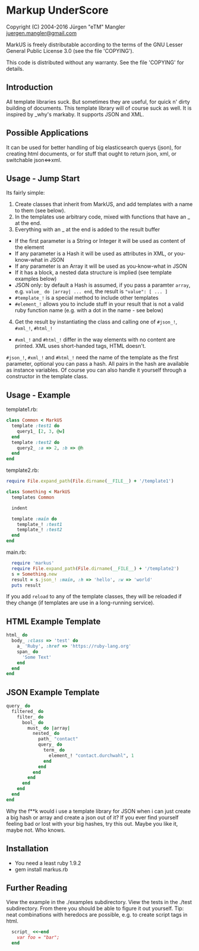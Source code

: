# Markup UnderScore

Copyright (C) 2004-2016 Jürgen "eTM" Mangler <juergen.mangler@gmail.com>

MarkUS is freely distributable according to the terms of the GNU Lesser General
Public License 3.0 (see the file 'COPYING').

This code is distributed without any warranty. See the file 'COPYING' for
details.

## Introduction

All template libraries suck. But sometimes they are useful, for quick n' dirty
building of documents. This template library will of course suck as well. It is
inspired by _why's markaby. It supports JSON and XML. 

## Possible Applications

It can be used for better handling of big elasticsearch querys (json), for
creating html documents, or for stuff that ought to return json, xml, or
switchable json<=>xml.

## Usage - Jump Start

Its fairly simple:

1. Create classes that inherit from MarkUS, and add templates with a name to them (see below).
2. In the templates use arbitrary code, mixed with functions that have an _ at the end.
3. Everything with an _ at the end is added to the result buffer
  - If the first parameter is a String or Integer it will be used as content of the element
  - If any parameter is a Hash it will be used as attributes in XML, or you-know-what in JSON
  - If any parameter is an Array it will be used as you-know-what in JSON
  - If it has a block, a nested data structure is implied (see template examples below)
  - JSON only: by default a Hash is assumed, if you pass a paramter `array`, e.g. `value_ do |array| ... end`, the result is `"value": [ ... ]`
  - `#template_!` is a special method to include other templates
  - `#element_!` allows you to include stuff in your result that is not a valid ruby function name (e.g. with a dot in the name - see below)
4. Get the result by instantiating the class and calling one of `#json_!`, `#xml_!`, `#html_!`
  - `#xml_!` and `#html_!` differ in the way elements with no content are printed. XML uses short-handed tags, HTML doesn't.

`#json_!`, `#xml_!` and `#html_!` need the name of the template as
the first parameter, optional you can pass a hash. All pairs in the hash are
available as instance variables. Of course you can also handle it yourself through a
constructor in the template class.

## Usage - Example

template1.rb:
```ruby
class Common < MarkUS
  template :test1 do
    query1_ [2, 3, @w]
  end
  template :test2 do
    query2_ :a => 2, :b => @h
  end
end
```

template2.rb:
```ruby
require File.expand_path(File.dirname(__FILE__) + '/template1')

class Something < MarkUS
  templates Common

  indent

  template :main do
    template_! :test1
    template_! :test2
  end
end
```

main.rb:
```ruby
  require 'markus'
  require File.expand_path(File.dirname(__FILE__) + '/template2')
  s = Something.new
  result = s.json_! :main, :h => 'hello', :w => 'world'
  puts result
```

If you add `reload` to any of the template classes, they will be reloaded if
they change (if templates are use in a long-running service).

## HTML Example Template

```ruby
html_ do
  body_ :class => 'test' do
    a_ 'Ruby', :href => 'https://ruby-lang.org'
    span_ do
      'Some Text'
    end
  end
end
```

## JSON Example Template

```ruby
query_ do
  filtered_ do
    filter_ do
      bool_ do
        must_ do |array|
          nested_ do
            path_ "contact"
            query_ do
              term_ do
                element_! "contact.durchwahl", 1
              end
            end
          end
        end
      end
    end
  end
end
```

Why the f**k would i use a template library for JSON when i can just create a
big hash or array and create a json out of it? If you ever find yourself
feeling bad or lost with your big hashes, try this out. Maybe you like it,
maybe not. Who knows.

## Installation

* You need a least ruby 1.9.2
* gem install markus.rb

## Further Reading

View the example in the ./examples subdirectory. View the tests in the ./test
subdirectory. From there you should be able to figure it out yourself. Tip:
neat combinations with heredocs are possible, e.g. to create script tags in
html.

```ruby
  script_ <<~end
    var foo = "bar";
  end
```
